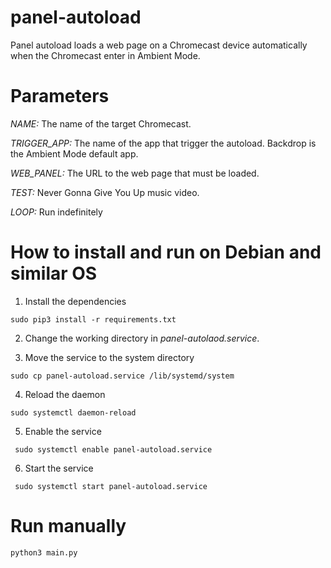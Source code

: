 # panel-autoload

Panel autoload loads a web page on a Chromecast device automatically when the Chromecast enter in Ambient Mode.

# Parameters

*NAME:* The name of the target Chromecast.

*TRIGGER_APP:* The name of the app that trigger the autoload. Backdrop is the Ambient Mode default app.

*WEB_PANEL:* The URL to the web page that must be loaded.

*TEST:* Never Gonna Give You Up music video.

*LOOP:* Run indefinitely


# How to install and run on Debian and similar OS

1. Install the dependencies
```
sudo pip3 install -r requirements.txt
```
2. Change the working directory in *panel-autolaod.service*.

3. Move the service to the system directory
```
sudo cp panel-autoload.service /lib/systemd/system
```
4. Reload the daemon
```
sudo systemctl daemon-reload
```
5. Enable the service
```
 sudo systemctl enable panel-autoload.service
```
6. Start the service
```
 sudo systemctl start panel-autoload.service
```


# Run manually

```
python3 main.py
```